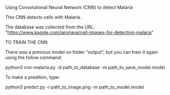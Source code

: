 Using Convolutional Neural Network (CNN) to detect Malaria

This CNN detects cells with Malaria. 

The database was collected from the URL: "https://www.kaggle.com/iarunava/cell-images-for-detecting-malaria"

TO TRAIN THE CNN

There was a previous model on folder "output", but you can train it again using the follow command:

python3 cnn-malaria.py -d path_to_database -m path_to_save_model.model

To make a predition, type:

python3 predict.py -i path_to_image.png -m path_to_model.model
